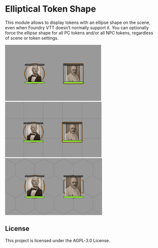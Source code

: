# Elliptical Token Shape

This module allows to display tokens with an ellipse shape on the scene, even when Foundry VTT doesn’t normally support it.
You can optionally force the ellipse shape for all PC tokens and/or all NPC tokens, regardless of scene or token settings.

![](./readme-assets/gridless.png)
![](./readme-assets/square.png)
![](./readme-assets/hexa.png)

## License

This project is licensed under the AGPL-3.0 License.
